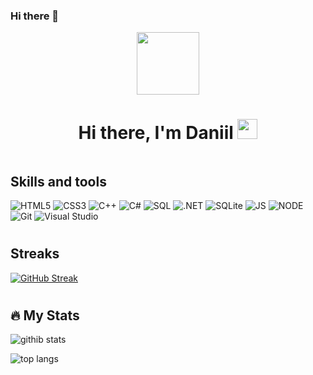 ### Hi there 👋

<div id="header" align="center">
  <img src="https://media.giphy.com/media/10zxDv7Hv5RF9C/giphy.gif" width="100"/>
</div>

<h1 align="center">Hi there, I'm Daniil</a>
<img src="https://github.com/blackcater/blackcater/raw/main/images/Hi.gif" height="32"/></h1>
<img src="https://komarev.com/ghpvc/?username=your-github-ermakovdaniil&style=flat-square&color=blue" alt=""/>

## Skills and tools

![HTML5](https://img.shields.io/badge/html5-%23E34F26.svg?style=for-the-badge&logo=html5&logoColor=black)
![CSS3](https://img.shields.io/badge/css3-%231572B6.svg?style=for-the-badge&logo=css3&logoColor=white)
![C++](https://img.shields.io/badge/C%2B%2B-00599C?style=for-the-badge&logo=c%2B%2B&logoColor=white)
![C#](https://img.shields.io/badge/c%23-%239b4e97.svg?style=for-the-badge&logo=csharp&logoColor=white)
![SQL](https://img.shields.io/badge/-.NET%206.0-blueviolet.svg?style=for-the-badge&logo=.net&logoColor=white)
![.NET](https://img.shields.io/badge/.NET-5C2D91?style=for-the-badge&logo=.net&logoColor=white)
![SQLite](https://img.shields.io/badge/SQLite-07405E?style=for-the-badge&logo=sqlite&logoColor=white)
![JS](https://img.shields.io/badge/JavaScript-%23f7e018.svg?style=for-the-badge&logo=javascript&logoColor=black)
![NODE](https://img.shields.io/badge/Node.js-43853D?style=for-the-badge&logo=node.js&logoColor=white)
![Git](https://img.shields.io/badge/git-%23F05033.svg?style=for-the-badge&logo=git&logoColor=black)
![Visual Studio](https://img.shields.io/badge/Visual%20Studio-9b4e97.svg?style=for-the-badge&logo=visual-studio&logoColor=white)
<h1></h1>

## Streaks

[![GitHub Streak](http://github-readme-streak-stats.herokuapp.com?user=ermakovdaniil&theme=dark&background=000000)](https://git.io/streak-stats)

<h1></h1>

## 🔥 My Stats

![githib stats](https://github-readme-stats-git-masterrstaa-rickstaa.vercel.app/api?username=ermakovdaniil&hide_border=true&count_private=true&include_all_commits=true&layout=compact&show_icons=true&theme=cobalt&icon_color=5194f0&bg_color=0d1117&locale=en)

![top langs](https://github-readme-stats-git-masterrstaa-rickstaa.vercel.app/api/top-langs/?username=ermakovdaniil&langs_count=7&hide=css,scss&layout=compact&hide_border=true&theme=dark&icon_color=5194f0&bg_color=0d1117)
